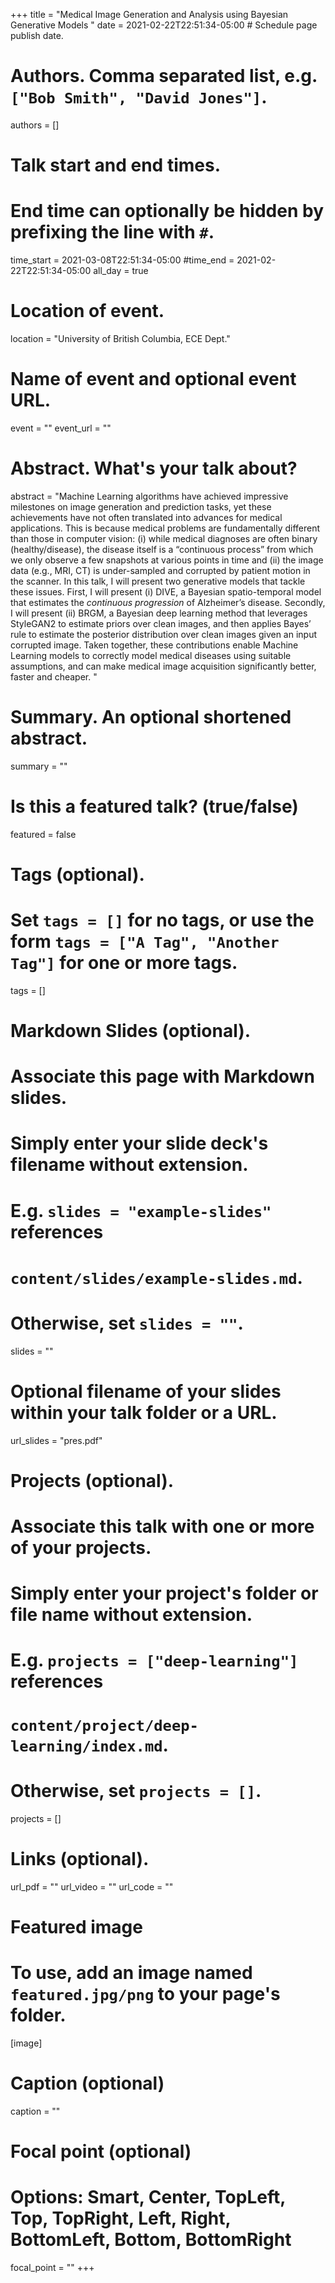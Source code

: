 +++
title = "Medical Image Generation and Analysis using Bayesian Generative Models  "
date = 2021-02-22T22:51:34-05:00  # Schedule page publish date.

# Authors. Comma separated list, e.g. `["Bob Smith", "David Jones"]`.
authors = []

# Talk start and end times.
#   End time can optionally be hidden by prefixing the line with `#`.
time_start = 2021-03-08T22:51:34-05:00
#time_end = 2021-02-22T22:51:34-05:00
all_day = true

# Location of event.
location = "University of British Columbia, ECE Dept."

# Name of event and optional event URL.
event = ""
event_url = ""

# Abstract. What's your talk about?
abstract = "Machine Learning algorithms have achieved impressive milestones on image generation and prediction tasks, yet these achievements have not often translated into advances for medical applications. This is because medical problems are fundamentally different than those in computer vision: (i) while medical diagnoses are often binary (healthy/disease), the disease itself is a “continuous process” from which we only observe a few snapshots at various points in time and (ii) the image data (e.g., MRI, CT) is under-sampled and corrupted by patient motion in the scanner. In this talk, I will present two generative models that tackle these issues. First, I will present (i) DIVE, a Bayesian spatio-temporal model that estimates the *continuous progression* of Alzheimer’s disease. Secondly, I will present (ii) BRGM, a Bayesian deep learning method that leverages StyleGAN2 to estimate priors over clean images, and then applies Bayes’ rule to estimate the posterior distribution over clean images given an input corrupted image. Taken together, these contributions enable Machine Learning models to correctly model medical diseases using suitable assumptions, and can make medical image acquisition significantly better, faster and cheaper.  "

# Summary. An optional shortened abstract.
summary = ""

# Is this a featured talk? (true/false)
featured = false

# Tags (optional).
#   Set `tags = []` for no tags, or use the form `tags = ["A Tag", "Another Tag"]` for one or more tags.
tags = []

# Markdown Slides (optional).
#   Associate this page with Markdown slides.
#   Simply enter your slide deck's filename without extension.
#   E.g. `slides = "example-slides"` references 
#   `content/slides/example-slides.md`.
#   Otherwise, set `slides = ""`.
slides = ""

# Optional filename of your slides within your talk folder or a URL.
url_slides = "pres.pdf"

# Projects (optional).
#   Associate this talk with one or more of your projects.
#   Simply enter your project's folder or file name without extension.
#   E.g. `projects = ["deep-learning"]` references 
#   `content/project/deep-learning/index.md`.
#   Otherwise, set `projects = []`.
projects = []

# Links (optional).
url_pdf = ""
url_video = ""
url_code = ""

# Featured image
# To use, add an image named `featured.jpg/png` to your page's folder. 
[image]
  # Caption (optional)
  caption = ""

  # Focal point (optional)
  # Options: Smart, Center, TopLeft, Top, TopRight, Left, Right, BottomLeft, Bottom, BottomRight
  focal_point = ""
+++
